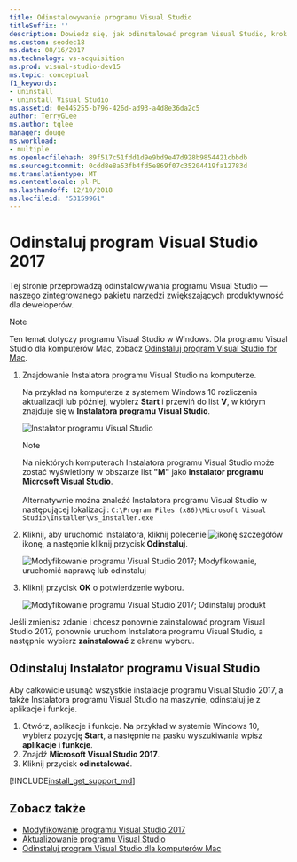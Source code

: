 ```yaml
---
title: Odinstalowywanie programu Visual Studio
titleSuffix: ''
description: Dowiedz się, jak odinstalować program Visual Studio, krok po kroku.
ms.custom: seodec18
ms.date: 08/16/2017
ms.technology: vs-acquisition
ms.prod: visual-studio-dev15
ms.topic: conceptual
f1_keywords:
- uninstall
- uninstall Visual Studio
ms.assetid: 0e445255-b796-426d-ad93-a4d8e36da2c5
author: TerryGLee
ms.author: tglee
manager: douge
ms.workload:
- multiple
ms.openlocfilehash: 89f517c51fdd1d9e9bd9e47d928b9854421cbbdb
ms.sourcegitcommit: 0cdd8e8a53fb4fd5e869f07c35204419fa12783d
ms.translationtype: MT
ms.contentlocale: pl-PL
ms.lasthandoff: 12/10/2018
ms.locfileid: "53159961"
---
```

# <a name="uninstall-visual-studio-2017"></a>Odinstaluj program Visual Studio 2017

Tej stronie przeprowadzą odinstalowywania programu Visual Studio — naszego zintegrowanego pakietu narzędzi zwiększających produktywność dla deweloperów.

> [!NOTE]
> Ten temat dotyczy programu Visual Studio w Windows. Dla programu Visual Studio dla komputerów Mac, zobacz [Odinstaluj program Visual Studio for Mac](/visualstudio/mac/uninstall).

1. Znajdowanie Instalatora programu Visual Studio na komputerze.

     Na przykład na komputerze z systemem Windows 10 rozliczenia aktualizacji lub później, wybierz **Start** i przewiń do list **V**, w którym znajduje się w **Instalatora programu Visual Studio**.

     ![Instalator programu Visual Studio](media/vs2017-locate-the-visual-studio-installer.PNG "zlokalizować Instalatora programu Microsoft Visual Studio")

   > [!NOTE]
   > Na niektórych komputerach Instalatora programu Visual Studio może zostać wyświetlony w obszarze list **"M"** jako **Instalator programu Microsoft Visual Studio**.<br/><br/> Alternatywnie można znaleźć Instalatora programu Visual Studio w następującej lokalizacji: `C:\Program Files (x86)\Microsoft Visual Studio\Installer\vs_installer.exe`

2. Kliknij, aby uruchomić Instalatora, kliknij polecenie ![ikonę szczegółów](media/vs2017uninstall-UninstallIcon.png "wybierz ikonę Opcje") ikonę, a następnie kliknij przycisk **Odinstaluj**.

     ![Modyfikowanie programu Visual Studio 2017; Modyfikowanie, uruchomić naprawę lub odinstaluj](media/vs2017-uninstall.PNG "naprawisz lub odinstalujesz program Visual Studio 2017")

3. Kliknij przycisk **OK** o potwierdzenie wyboru.

     ![Modyfikowanie programu Visual Studio 2017; Odinstaluj produkt](media/vs2017-uninstall-confirm.PNG "Potwierdź, aby odinstalować program Visual Studio 2017")

Jeśli zmienisz zdanie i chcesz ponownie zainstalować program Visual Studio 2017, ponownie uruchom Instalatora programu Visual Studio, a następnie wybierz **zainstalować** z ekranu wyboru.

## <a name="uninstall-visual-studio-installer"></a>Odinstaluj Instalator programu Visual Studio

Aby całkowicie usunąć wszystkie instalacje programu Visual Studio 2017, a także Instalatora programu Visual Studio na maszynie, odinstaluj je z aplikacje i funkcje.

1. Otwórz, aplikacje i funkcje. Na przykład w systemie Windows 10, wybierz pozycję **Start**, a następnie na pasku wyszukiwania wpisz **aplikacje i funkcje**.
2. Znajdź **Microsoft Visual Studio 2017**.
3. Kliknij przycisk **odinstalować**.

[!INCLUDE[install_get_support_md](includes/install_get_support_md.md)]

## <a name="see-also"></a>Zobacz także

* [Modyfikowanie programu Visual Studio 2017](modify-visual-studio.md)
* [Aktualizowanie programu Visual Studio](update-visual-studio.md)
* [Odinstaluj program Visual Studio dla komputerów Mac](/visualstudio/mac/uninstall)
